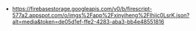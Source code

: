 - https://firebasestorage.googleapis.com/v0/b/firescript-577a2.appspot.com/o/imgs%2Fapp%2Fxinyiheng%2FIhijc0LsrK.json?alt=media&token=de05d1ef-ffe2-4283-aba3-bb4e48551816
